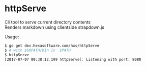httpServe
=============

Cli tool to serve current directory contents   
Renders markdown using clientside strapdown.js

Usage:   
```bash
$ go get dev.hexasoftware.com/hxs/httpServe
$ # with $GOPATH/bin in  $PATH
$ httpServe
[2017-07-07 09:38:12.199 httpServe]: Listening with port: 8080

```
